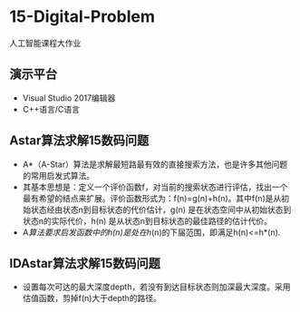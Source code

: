 # 15-Digital-Problem
人工智能课程大作业  
## 演示平台
* Visual Studio 2017编辑器
* C++语言/C语言
## Astar算法求解15数码问题
* A*（A-Star）算法是求解最短路最有效的直接搜索方法，也是许多其他问题的常用启发式算法。
* 其基本思想是：定义一个评价函数f，对当前的搜索状态进行评估，找出一个最有希望的结点来扩展。评价函数形式为：f(n)=g(n)+h(n)。其中f(n)是从初始状态经由状态n到目标状态的代价估计，g(n) 是在状态空间中从初始状态到状态n的实际代价，h(n) 是从状态n到目标状态的最佳路径的估计代价。
* A*算法要求启发函数中的h(n)是处在h*(n)的下届范围，即满足h(n)<=h*(n).
## IDAstar算法求解15数码问题
* 设置每次可达的最大深度depth，若没有到达目标状态则加深最大深度。采用估值函数，剪掉f(n)大于depth的路径。
